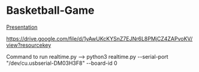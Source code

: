# Basketball-Game
[Presentation](https://docs.google.com/viewer?url=https://github.com/Neurotech-Davis/Basketball-Game/files/11550864/Basketball.Game.Slides.pdf)

https://drive.google.com/file/d/1yAwUKcKYSnZ7EJNr6L8PMjCZ4ZAPvoKV/view?resourcekey

Command to run realtime.py --> python3 realtime.py --serial-port "/dev/cu.usbserial-DM03H3F8" --board-id 0
